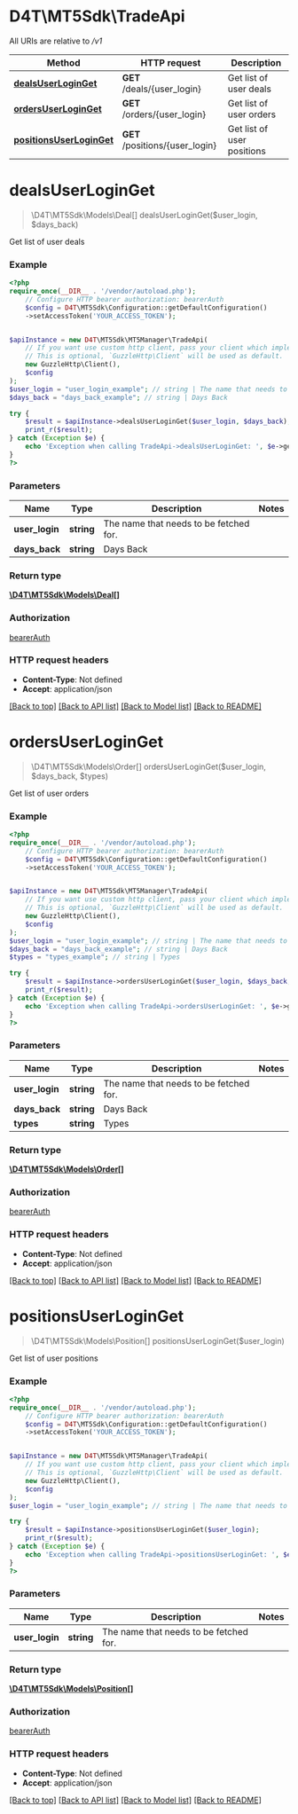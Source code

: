 # D4T\MT5Sdk\TradeApi

All URIs are relative to */v1*

Method | HTTP request | Description
------------- | ------------- | -------------
[**dealsUserLoginGet**](TradeApi.md#dealsuserloginget) | **GET** /deals/{user_login} | Get list of user deals
[**ordersUserLoginGet**](TradeApi.md#ordersuserloginget) | **GET** /orders/{user_login} | Get list of user orders
[**positionsUserLoginGet**](TradeApi.md#positionsuserloginget) | **GET** /positions/{user_login} | Get list of user positions

# **dealsUserLoginGet**
> \D4T\MT5Sdk\Models\Deal[] dealsUserLoginGet($user_login, $days_back)

Get list of user deals

### Example
```php
<?php
require_once(__DIR__ . '/vendor/autoload.php');
    // Configure HTTP bearer authorization: bearerAuth
    $config = D4T\MT5Sdk\Configuration::getDefaultConfiguration()
    ->setAccessToken('YOUR_ACCESS_TOKEN');


$apiInstance = new D4T\MT5Sdk\MT5Manager\TradeApi(
    // If you want use custom http client, pass your client which implements `GuzzleHttp\ClientInterface`.
    // This is optional, `GuzzleHttp\Client` will be used as default.
    new GuzzleHttp\Client(),
    $config
);
$user_login = "user_login_example"; // string | The name that needs to be fetched for.
$days_back = "days_back_example"; // string | Days Back

try {
    $result = $apiInstance->dealsUserLoginGet($user_login, $days_back);
    print_r($result);
} catch (Exception $e) {
    echo 'Exception when calling TradeApi->dealsUserLoginGet: ', $e->getMessage(), PHP_EOL;
}
?>
```

### Parameters

Name | Type | Description  | Notes
------------- | ------------- | ------------- | -------------
 **user_login** | **string**| The name that needs to be fetched for. |
 **days_back** | **string**| Days Back |

### Return type

[**\D4T\MT5Sdk\Models\Deal[]**](../Model/Deal.md)

### Authorization

[bearerAuth](../../README.md#bearerAuth)

### HTTP request headers

 - **Content-Type**: Not defined
 - **Accept**: application/json

[[Back to top]](#) [[Back to API list]](../../README.md#documentation-for-api-endpoints) [[Back to Model list]](../../README.md#documentation-for-models) [[Back to README]](../../README.md)

# **ordersUserLoginGet**
> \D4T\MT5Sdk\Models\Order[] ordersUserLoginGet($user_login, $days_back, $types)

Get list of user orders

### Example
```php
<?php
require_once(__DIR__ . '/vendor/autoload.php');
    // Configure HTTP bearer authorization: bearerAuth
    $config = D4T\MT5Sdk\Configuration::getDefaultConfiguration()
    ->setAccessToken('YOUR_ACCESS_TOKEN');


$apiInstance = new D4T\MT5Sdk\MT5Manager\TradeApi(
    // If you want use custom http client, pass your client which implements `GuzzleHttp\ClientInterface`.
    // This is optional, `GuzzleHttp\Client` will be used as default.
    new GuzzleHttp\Client(),
    $config
);
$user_login = "user_login_example"; // string | The name that needs to be fetched for.
$days_back = "days_back_example"; // string | Days Back
$types = "types_example"; // string | Types

try {
    $result = $apiInstance->ordersUserLoginGet($user_login, $days_back, $types);
    print_r($result);
} catch (Exception $e) {
    echo 'Exception when calling TradeApi->ordersUserLoginGet: ', $e->getMessage(), PHP_EOL;
}
?>
```

### Parameters

Name | Type | Description  | Notes
------------- | ------------- | ------------- | -------------
 **user_login** | **string**| The name that needs to be fetched for. |
 **days_back** | **string**| Days Back |
 **types** | **string**| Types |

### Return type

[**\D4T\MT5Sdk\Models\Order[]**](../Model/Order.md)

### Authorization

[bearerAuth](../../README.md#bearerAuth)

### HTTP request headers

 - **Content-Type**: Not defined
 - **Accept**: application/json

[[Back to top]](#) [[Back to API list]](../../README.md#documentation-for-api-endpoints) [[Back to Model list]](../../README.md#documentation-for-models) [[Back to README]](../../README.md)

# **positionsUserLoginGet**
> \D4T\MT5Sdk\Models\Position[] positionsUserLoginGet($user_login)

Get list of user positions

### Example
```php
<?php
require_once(__DIR__ . '/vendor/autoload.php');
    // Configure HTTP bearer authorization: bearerAuth
    $config = D4T\MT5Sdk\Configuration::getDefaultConfiguration()
    ->setAccessToken('YOUR_ACCESS_TOKEN');


$apiInstance = new D4T\MT5Sdk\MT5Manager\TradeApi(
    // If you want use custom http client, pass your client which implements `GuzzleHttp\ClientInterface`.
    // This is optional, `GuzzleHttp\Client` will be used as default.
    new GuzzleHttp\Client(),
    $config
);
$user_login = "user_login_example"; // string | The name that needs to be fetched for.

try {
    $result = $apiInstance->positionsUserLoginGet($user_login);
    print_r($result);
} catch (Exception $e) {
    echo 'Exception when calling TradeApi->positionsUserLoginGet: ', $e->getMessage(), PHP_EOL;
}
?>
```

### Parameters

Name | Type | Description  | Notes
------------- | ------------- | ------------- | -------------
 **user_login** | **string**| The name that needs to be fetched for. |

### Return type

[**\D4T\MT5Sdk\Models\Position[]**](../Model/Position.md)

### Authorization

[bearerAuth](../../README.md#bearerAuth)

### HTTP request headers

 - **Content-Type**: Not defined
 - **Accept**: application/json

[[Back to top]](#) [[Back to API list]](../../README.md#documentation-for-api-endpoints) [[Back to Model list]](../../README.md#documentation-for-models) [[Back to README]](../../README.md)

